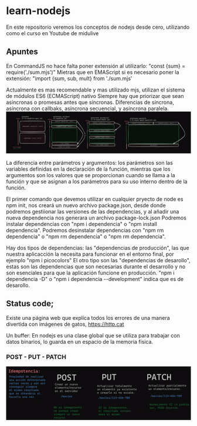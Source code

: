# learn-nodejs
En este repositorio veremos los conceptos de nodejs desde cero, utilizando como el curso en Youtube de midulive

## Apuntes

En CommandJS no hace falta poner extensión al utilizarlo:
"const {sum} = require('./sum.mjs')"
Mietras que en EMAScript si es necesario poner la extensión:
"import {sum, sub, mult} from './sum.mjs'

Actualmente es mas recomendable y mas utilizado mjs, utilizan el sistema de módulos ES6 (ECMAScript) nativo
Siempre hay que priorizar que sean asíncronas o promesas antes que síncronas.
Diferencias de síncrona, asíncrona con callbaks, asíncrona secuencial, y asíncrona paralela.
![SyncYAsync](./img/sync-async.png)

La diferencia entre parámetros y argumentos: los parámetros son las variables
definidas en la declaración de la función, mientras que los argumentos son los
valores que se proporcionan cuando se llama a la función y que se asignan a los
parámetros para su uso interno dentro de la función.

El primer comando que devemos utilizar en cualquier pryecto de node es npm init, nos creará
un nuevo archivo package.json, desde donde podremos gestiionar las versiones de las dependencias,
y al añadir una nueva dependencia nos generara un archivo package-lock.json
Podremos instalar dependencias con "npm i dependencia" o "npm install dependencia".
Podremos desinstalar dependencias con "npm rm dependencia" o "npm rm dependencia" o "npm rm dependencia".

Hay dos tipos de dependencias: las "dependencias de producción", las que nuestra aplicacción la
necesita para funcionar en el entorno final, por ejemplo "npm i picocolors"
El otro tipo son las "dependencias de desarollo", estas son las dependencias que son necesarias durante el
desarrollo y no son esenciales para que la aplicación funcione en producción.
"npm i dependencia -D" o "npm i dependencia --development" indica que es de desarollo.

## Status code;
Existe una página web que explíca todos los errores de una manera divertida con imágenes de gatos,
https://http.cat

Un buffer: En nodejs es una clase global que se utiliza para trabajar con datos binarios,
lo guarda en un espacio de la memoria física.

### POST - PUT - PATCH
![post-put-patch](./img/post-put-patch.png)
